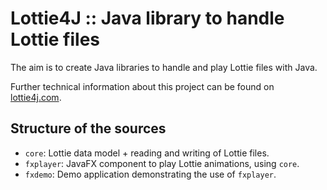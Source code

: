 # Lottie4J :: Java library to handle Lottie files

The aim is to create Java libraries to handle and play Lottie files with Java.

Further technical information about this project can be found on [lottie4j.com](https://lottie4j.com).

## Structure of the sources

* `core`: Lottie data model + reading and writing of Lottie files.
* `fxplayer`: JavaFX component to play Lottie animations, using `core`.
* `fxdemo`: Demo application demonstrating the use of `fxplayer`.
